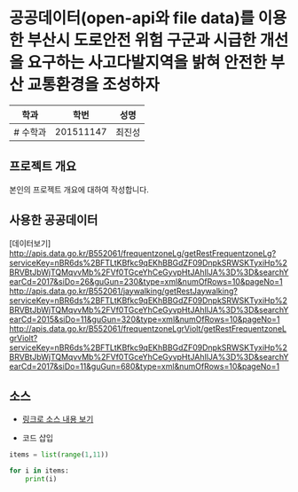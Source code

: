 # 공공데이터(open-api와 file data)를 이용한 부산시 도로안전 위험 구군과 시급한 개선을 요구하는 사고다발지역을 밝혀 안전한 부산 교통환경을 조성하자

학과 | 학번 | 성명
---- | ---- | ---- 
# 수학과 |201511147 |최진성


## 프로젝트 개요
본인의 프로젝트 개요에 대하여 작성합니다.

## 사용한 공공데이터 
[데이터보기]
http://apis.data.go.kr/B552061/frequentzoneLg/getRestFrequentzoneLg?serviceKey=nBR6ds%2BFTLtKBfkc9qEKhBBGdZF09DnpkSRWSKTyxiHp%2BRVBtJbWjTQMqvvMb%2FVf0TGceYhCeGyvpHtJAhIlJA%3D%3D&searchYearCd=2017&siDo=26&guGun=230&type=xml&numOfRows=10&pageNo=1
http://apis.data.go.kr/B552061/jaywalking/getRestJaywalking?serviceKey=nBR6ds%2BFTLtKBfkc9qEKhBBGdZF09DnpkSRWSKTyxiHp%2BRVBtJbWjTQMqvvMb%2FVf0TGceYhCeGyvpHtJAhIlJA%3D%3D&searchYearCd=2015&siDo=11&guGun=320&type=xml&numOfRows=10&pageNo=1
http://apis.data.go.kr/B552061/frequentzoneLgrViolt/getRestFrequentzoneLgrViolt?serviceKey=nBR6ds%2BFTLtKBfkc9qEKhBBGdZF09DnpkSRWSKTyxiHp%2BRVBtJbWjTQMqvvMb%2FVf0TGceYhCeGyvpHtJAhIlJA%3D%3D&searchYearCd=2017&siDo=11&guGun=680&type=xml&numOfRows=10&pageNo=1

## 소스
* [링크로 소스 내용 보기](https://github.com/cybermin/python2019/blob/master/tes.py) 

* 코드 삽입
~~~python
items = list(range(1,11))

for i in items:
    print(i)
~~~
